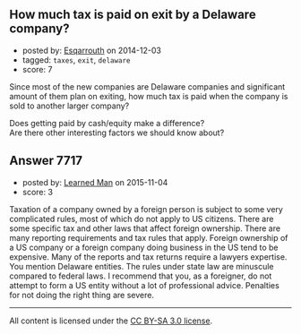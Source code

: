 ## How much tax is paid on exit by a Delaware company?

- posted by: [Esqarrouth](https://stackexchange.com/users/3055586/esqarrouth) on 2014-12-03
- tagged: `taxes`, `exit`, `delaware`
- score: 7

<p>Since most of the new companies are Delaware companies and significant amount of them plan on exiting, how much tax is paid when the company is sold to another larger company?</p>

<p>Does getting paid by cash/equity make a difference?<br>
Are there other interesting factors we should know about?</p>



## Answer 7717

- posted by: [Learned Man](https://stackexchange.com/users/7236940/learned-man) on 2015-11-04
- score: 3

<p>Taxation of a company owned by a foreign person is subject to some very complicated rules, most of which do not apply to US citizens. There are some specific tax and other laws that affect foreign ownership. There are many reporting requirements and tax rules that apply. Foreign ownership of a US company or a foreign company doing business in the US tend to be expensive. Many of the reports and tax returns require a lawyers expertise. You mention Delaware entities. The rules under state law are minuscule compared to federal laws. I recommend that you, as a foreigner, do not attempt to form a US entity without a lot of professional advice. Penalties for not doing the right thing are severe.</p>




---

All content is licensed under the [CC BY-SA 3.0 license](https://creativecommons.org/licenses/by-sa/3.0/).
